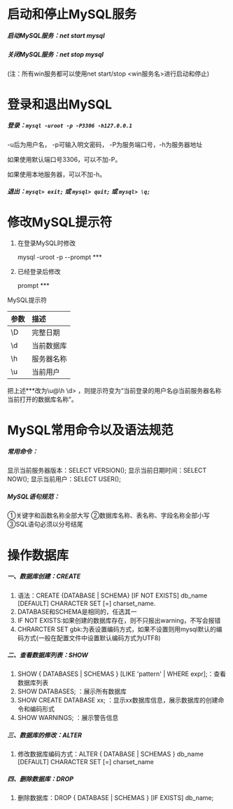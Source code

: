 # 启动和停止MySQL服务

##### 启动MySQL服务：net start mysql

##### 关闭MySQL服务：net stop mysql

(注：所有win服务都可以使用net start/stop <win服务名>进行启动和停止)

# 登录和退出MySQL

##### 登录：`mysql -uroot -p -P3306 -h127.0.0.1`

-u后为用户名， -p可输入明文密码， -P为服务端口号，-h为服务器地址

如果使用默认端口号3306，可以不加-P。

如果使用本地服务器，可以不加-h。

##### 退出：`mysql> exit;` 或 `mysql> quit;` 或 `mysql> \q;`

# 修改MySQL提示符

1. 在登录MySQL时修改

   mysql -uroot -p --prompt ***

2. 已经登录后修改

   prompt ***

MySQL提示符

| 参数   | 描述    |
| ---- | :---- |
| \D   | 完整日期  |
| \d   | 当前数据库 |
| \h   | 服务器名称 |
| \u   | 当前用户  |

把上述***改为\u@\h \d> ，则提示符变为“当前登录的用户名@当前服务器名称  当前打开的数据库名称”。

# MySQL常用命令以及语法规范

##### 常用命令：

显示当前服务器版本：SELECT VERSION();
显示当前日期时间：SELECT NOW();
显示当前用户：SELECT USER();

##### MySQL语句规范：

①关键字和函数名称全部大写
②数据库名称、表名称、字段名称全部小写
③SQL语句必须以分号结尾

# 操作数据库

 ##### 一、数据库创建：CREATE

1. 语法：CREATE {DATABASE | SCHEMA} [IF NOT EXISTS] db_name [DEFAULT] CHARACTER SET [=] charset_name.
2. DATABASE和SCHEMA是相同的，任选其一
3. IF NOT EXISTS:如果创建的数据库存在，则不只报出warning，不写会报错
4. CHRARCTER SET gbk:为表设置编码方式，如果不设置则用mysql默认的编码方式(一般在配置文件中设置默认编码方式为UTF8)

##### 二、查看数据库列表：SHOW

1. SHOW { DATABASES | SCHEMAS } [LIKE 'pattern' | WHERE expr];：查看数据库列表
2. SHOW DATABASES; ：展示所有数据库
3. SHOW CREATE DATABASE xx; ：显示xx数据库信息，展示数据库的创建命令和编码形式
4. SHOW WARNINGS; ：展示警告信息

 ##### 三、数据库的修改：ALTER

1. 修改数据库编码方式：ALTER { DATABASE | SCHEMAS } db_name [DEFAULT] CHARACTER SET [=] charset_name 

##### 四、删除数据库：DROP

1. 删除数据库：DROP { DATABASE | SCHEMAS } [IF EXISTS] db_name;

